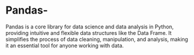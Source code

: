 # Pandas-
Pandas is a core library for data science and data analysis in Python, providing intuitive and flexible data structures like the Data Frame. It simplifies the process of data cleaning, manipulation, and analysis, making it an essential tool for anyone working with data.
